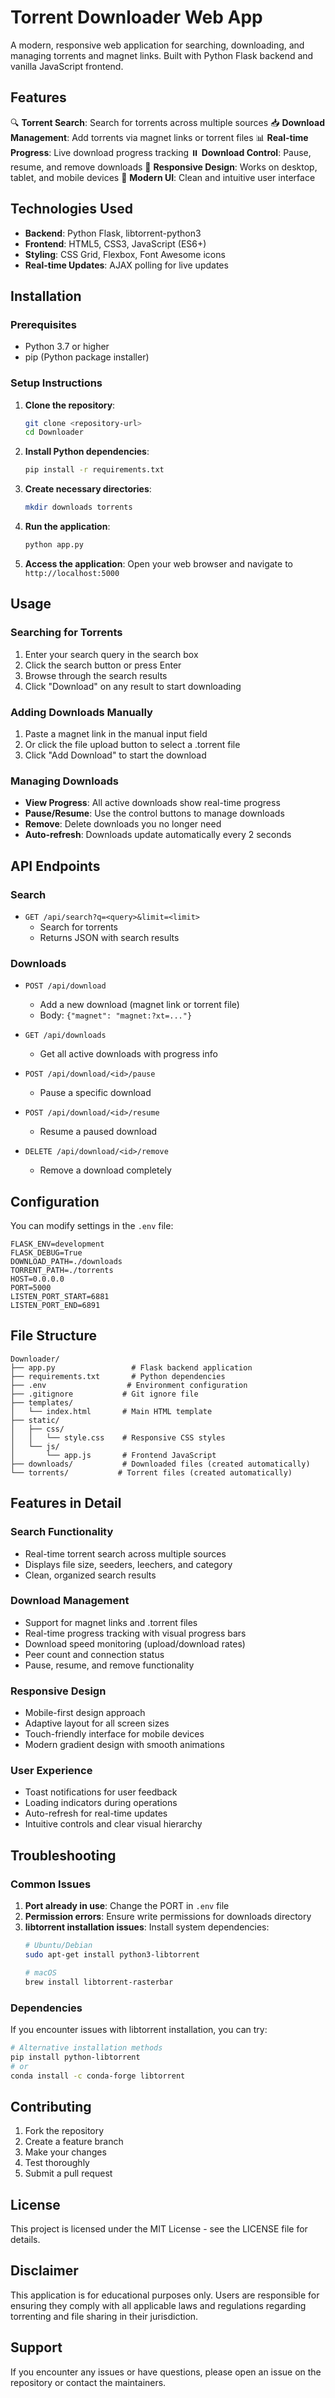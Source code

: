 # Torrent Downloader Web App

A modern, responsive web application for searching, downloading, and managing torrents and magnet links. Built with Python Flask backend and vanilla JavaScript frontend.

## Features

🔍 **Torrent Search**: Search for torrents across multiple sources
📥 **Download Management**: Add torrents via magnet links or torrent files
📊 **Real-time Progress**: Live download progress tracking
⏸️ **Download Control**: Pause, resume, and remove downloads
📱 **Responsive Design**: Works on desktop, tablet, and mobile devices
🎨 **Modern UI**: Clean and intuitive user interface

## Technologies Used

- **Backend**: Python Flask, libtorrent-python3
- **Frontend**: HTML5, CSS3, JavaScript (ES6+)
- **Styling**: CSS Grid, Flexbox, Font Awesome icons
- **Real-time Updates**: AJAX polling for live updates

## Installation

### Prerequisites

- Python 3.7 or higher
- pip (Python package installer)

### Setup Instructions

1. **Clone the repository**:
   ```bash
   git clone <repository-url>
   cd Downloader
   ```

2. **Install Python dependencies**:
   ```bash
   pip install -r requirements.txt
   ```

3. **Create necessary directories**:
   ```bash
   mkdir downloads torrents
   ```

4. **Run the application**:
   ```bash
   python app.py
   ```

5. **Access the application**:
   Open your web browser and navigate to `http://localhost:5000`

## Usage

### Searching for Torrents
1. Enter your search query in the search box
2. Click the search button or press Enter
3. Browse through the search results
4. Click "Download" on any result to start downloading

### Adding Downloads Manually
1. Paste a magnet link in the manual input field
2. Or click the file upload button to select a .torrent file
3. Click "Add Download" to start the download

### Managing Downloads
- **View Progress**: All active downloads show real-time progress
- **Pause/Resume**: Use the control buttons to manage downloads
- **Remove**: Delete downloads you no longer need
- **Auto-refresh**: Downloads update automatically every 2 seconds

## API Endpoints

### Search
- `GET /api/search?q=<query>&limit=<limit>`
  - Search for torrents
  - Returns JSON with search results

### Downloads
- `POST /api/download`
  - Add a new download (magnet link or torrent file)
  - Body: `{"magnet": "magnet:?xt=..."}`

- `GET /api/downloads`
  - Get all active downloads with progress info

- `POST /api/download/<id>/pause`
  - Pause a specific download

- `POST /api/download/<id>/resume`
  - Resume a paused download

- `DELETE /api/download/<id>/remove`
  - Remove a download completely

## Configuration

You can modify settings in the `.env` file:

```env
FLASK_ENV=development
FLASK_DEBUG=True
DOWNLOAD_PATH=./downloads
TORRENT_PATH=./torrents
HOST=0.0.0.0
PORT=5000
LISTEN_PORT_START=6881
LISTEN_PORT_END=6891
```

## File Structure

```
Downloader/
├── app.py                 # Flask backend application
├── requirements.txt       # Python dependencies
├── .env                  # Environment configuration
├── .gitignore           # Git ignore file
├── templates/
│   └── index.html       # Main HTML template
├── static/
│   ├── css/
│   │   └── style.css    # Responsive CSS styles
│   └── js/
│       └── app.js       # Frontend JavaScript
├── downloads/           # Downloaded files (created automatically)
└── torrents/           # Torrent files (created automatically)
```

## Features in Detail

### Search Functionality
- Real-time torrent search across multiple sources
- Displays file size, seeders, leechers, and category
- Clean, organized search results

### Download Management
- Support for magnet links and .torrent files
- Real-time progress tracking with visual progress bars
- Download speed monitoring (upload/download rates)
- Peer count and connection status
- Pause, resume, and remove functionality

### Responsive Design
- Mobile-first design approach
- Adaptive layout for all screen sizes
- Touch-friendly interface for mobile devices
- Modern gradient design with smooth animations

### User Experience
- Toast notifications for user feedback
- Loading indicators during operations
- Auto-refresh for real-time updates
- Intuitive controls and clear visual hierarchy

## Troubleshooting

### Common Issues

1. **Port already in use**: Change the PORT in `.env` file
2. **Permission errors**: Ensure write permissions for downloads directory
3. **libtorrent installation issues**: Install system dependencies:
   ```bash
   # Ubuntu/Debian
   sudo apt-get install python3-libtorrent
   
   # macOS
   brew install libtorrent-rasterbar
   ```

### Dependencies

If you encounter issues with libtorrent installation, you can try:

```bash
# Alternative installation methods
pip install python-libtorrent
# or
conda install -c conda-forge libtorrent
```

## Contributing

1. Fork the repository
2. Create a feature branch
3. Make your changes
4. Test thoroughly
5. Submit a pull request

## License

This project is licensed under the MIT License - see the LICENSE file for details.

## Disclaimer

This application is for educational purposes only. Users are responsible for ensuring they comply with all applicable laws and regulations regarding torrenting and file sharing in their jurisdiction.

## Support

If you encounter any issues or have questions, please open an issue on the repository or contact the maintainers.